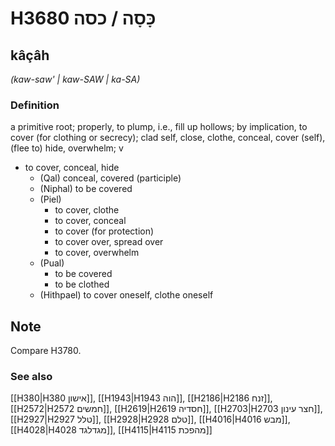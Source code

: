 # H3680 כָּסָה / כסה

## kâçâh

_(kaw-saw' | kaw-SAW | ka-SA)_

### Definition

a primitive root; properly, to plump, i.e., fill up hollows; by implication, to cover (for clothing or secrecy); clad self, close, clothe, conceal, cover (self), (flee to) hide, overwhelm; v

- to cover, conceal, hide
  - (Qal) conceal, covered (participle)
  - (Niphal) to be covered
  - (Piel)
    - to cover, clothe
    - to cover, conceal
    - to cover (for protection)
    - to cover over, spread over
    - to cover, overwhelm
  - (Pual)
    - to be covered
    - to be clothed
  - (Hithpael) to cover oneself, clothe oneself

## Note

Compare H3780.

### See also

[[H380|H380 אישון]], [[H1943|H1943 הוה]], [[H2186|H2186 זנח]], [[H2572|H2572 חמשים]], [[H2619|H2619 חסדיה]], [[H2703|H2703 חצר עינון]], [[H2927|H2927 טלל]], [[H2928|H2928 טלם]], [[H4016|H4016 מבש]], [[H4028|H4028 מגדלגד]], [[H4115|H4115 מהפכת]]
